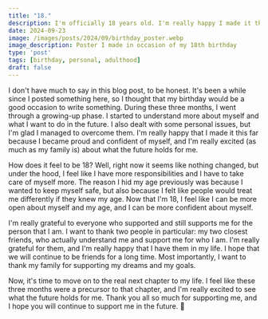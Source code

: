 ```yaml
---
title: "18."
description: I'm officially 18 years old. I'm really happy I made it this far, and I'm proud of it. From here on now, prepare for more awesome (get the reference).
date: 2024-09-23
image: /images/posts/2024/09/birthday_poster.webp
image_description: Poster I made in occasion of my 18th birthday
type: 'post'
tags: [birthday, personal, adulthood]
draft: false
---
```


I don't have much to say in this blog post, to be honest. It's been a while since I posted something here, so I thought that my birthday would be a good occasion to write something. During these three months, I went through a growing-up phase. I started to understand more about myself and what I want to do in the future. I also dealt with some personal issues, but I'm glad I managed to overcome them. I'm really happy that I made it this far because I became proud and confident of myself, and I'm really excited (as much as my family is) about what the future holds for me.

How does it feel to be 18? Well, right now it seems like nothing changed, but under the hood, I feel like I have more responsibilities and I have to take care of myself more. The reason I hid my age previously was because I wanted to keep myself safe, but also because I felt like people would treat me differently if they knew my age. Now that I'm 18, I feel like I can be more open about myself and my age, and I can be more confident about myself.

I'm really grateful to everyone who supported and still supports me for the person that I am. I want to thank two people in particular: my two closest friends, who actually understand me and support me for who I am. I'm really grateful for them, and I'm really happy that I have them in my life. I hope that we will continue to be friends for a long time. Most importantly, I want to thank my family for supporting my dreams and my goals.

Now, it's time to move on to the real next chapter to my life. I feel like these three months were a precursor to that chapter, and I'm really excited to see what the future holds for me. Thank you all so much for supporting me, and I hope you will continue to support me in the future. 💖